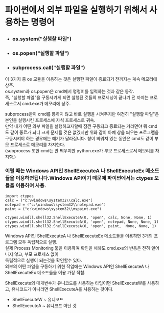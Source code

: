 # 파이썬에서 외부 파일을 실행하기 위해서 사용하는 명령어

* ### os.system("실행할 파일")
* ### os.popen("실행할 파일")
* ### subprocess.call("실행할 파일")

이 3가지 중 os 모듈을 이용하는 것은 실행한 파일이 종료되기 전까지는 계속 메모리에 상주.\
os.system과 os.popen은 cmd에서 명령어를 입력하는 것과 같은 동작.\
즉, "실행할 파일"을 구동시키게 되면 실행된 것들의 프로세싱이 끝나기 전 까지는 프로세스로서 cmd.exe가 메모리에 상주.

subprocess만이 cmd를 통하지 않고 바로 실행을 시켜주지만 여전히 "실행할 파일"은 본인을 실행시킨 프로세스에 자식 프로세스로 귀속.\
만약 내가 어떤 외부 파일을 실행하고자할때 잠깐 구동되고 종료되는 거라면야 뭐 cmd도 같이 종료가 되니 크게 문제될 것은 없겠지만 위와 같이 아예 창을 띄우는 프로그램을 구동시켜야 하는 경우에는 얘기가 달라집니다. 창이 띄워져 있는 동안은 cmd도 같이 부모 프로세스로 메모리를 차지한다.\
(subprocess 또한 cmd는 안 띄우지만 python.exe가 부모 프로세스로서 메모리를 차지함.)

### 이럴 때는 Windows API인 ShellExecuteA 나 ShellExecuteEx 메소드들을 이용하면됩니다.Windows API이기 때문에 파이썬에서는 ctypes 모듈을 이용하여 사용.

```
import ctypes
calc = ("c:\windows\system32\\calc.exe")
notepad = ("c:\windows\system32\\notepad.exe")
paint = ("c:\windows\system32\\mspaint.exe")
 
ctypes.windll.shell32.ShellExecuteA(0, 'open', calc, None, None, 1)
ctypes.windll.shell32.ShellExecuteA(0, 'open', notepad, None, None, 1)
ctypes.windll.shell32.ShellExecuteA(0, 'open', paint,  None, None, 1)
```

Windows API인 ShellExecuteA 나 ShellExecuteEx 메소드들을 이용하면 3개의 프로그램 모두 독립적으로 실행.\
실제 Process Monitoring 툴을 이용하여 확인을 해봐도 cmd.exe의 반응은 전혀 일어나지 않고, 부모 프로세스 없이\
독립적으로 실행이 되는것을 확인할수 있다.\
외부의 어떤 파일을 구동하기 위한 작업에는 Windows API인 ShellExecuteA 나 ShellExecuteEx 메소드들을 이용 가장 적합.

ShellExecute의 매개변수가 유니코드를 사용하는 타입이면 ShellExecuteW를 사용하고, 유니코드가 아니라면 ShellExecuteA를 사용하는 것이다.

* ShellExecuteW \~ 유니코드
* ShellExecuteA \~ 유니코드 아닌 것
